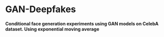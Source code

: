 # GAN-Deepfakes
#### Conditional face generation experiments using GAN models on CelebA dataset. Using exponential moving average
